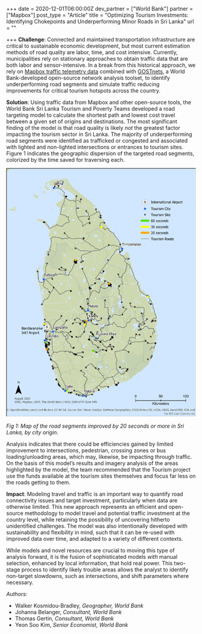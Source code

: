 +++
date = 2020-12-01T06:00:00Z
dev_partner = ["World Bank"]
partner = ["Mapbox"]
post_type = "Article"
title = "Optimizing Tourism Investments: Identifying Chokepoints and Underperforming Minor Roads in Sri Lanka"
url = ""

+++
**Challenge**: Connected and maintained transportation infrastructure are critical to sustainable economic development, but most current estimation methods of road quality are labor, time, and cost intensive. Currently, municipalities rely on stationary approaches to obtain traffic data that are both labor and sensor-intensive. In a break from this historical approach, we rely on [Mapbox traffic telemetry data](https://www.mapbox.com/traffic-data) combined with [GOSTnets](https://github.com/worldbank/GOSTnets), a World Bank-developed open-source network analysis toolset, to identify underperforming road segments and simulate traffic reducing improvements for critical tourism hotspots across the country.

**Solution**: Using traffic data from Mapbox and other open-source tools, the World Bank Sri Lanka Tourism and Poverty Teams developed a road targeting model to calculate the shortest path and lowest cost travel between a given set of origins and destinations. The most significant finding of the model is that road quality is likely _not_ the greatest factor impacting the tourism sector in Sri Lanka. The majority of underperforming road segments were identified as trafficked or congested and associated with lighted and non-lighted intersections or entrances to tourism sites. Figure 1 indicates the geographic dispersion of the targeted road segments, colorized by the time saved for traversing each.

![](/sri-lanka.png)

_Fig 1: Map of the road segments improved by 20 seconds or more in Sri Lanka, by city origin._

Analysis indicates that there could be efficiencies gained by limited improvement to intersections, pedestrian, crossing zones or bus loading/unloading areas, which may, likewise, be impacting through traffic. On the basis of this model’s results and imagery analysis of the areas highlighted by the model, the team recommended that the Tourism project use the funds available at the tourism sites themselves and focus far less on the roads getting to them.

**Impact**: Modeling travel and traffic is an important way to quantify road connectivity issues and target investment, particularly when data are otherwise limited. This new approach represents an efficient and open-source methodology to model travel and potential traffic investment at the country level, while retaining the possibility of uncovering hitherto unidentified challenges. The model was also intentionally developed with sustainability and flexibility in mind, such that it can be re-used with improved data over time, and adapted to a variety of different contexts.

While models and novel resources are crucial to moving this type of analysis forward, it is the fusion of sophisticated models _with_ manual selection, enhanced by local information, that hold real power. This two-stage process to identify likely trouble areas allows the analyst to identify non-target slowdowns, such as intersections, and shift parameters where necessary.

_Authors:_

* Walker Kosmidou-Bradley, _Geographer, World Bank_
* Johanna Belanger, _Consultant, World Bank_
* Thomas Gertin, _Consultant, World Bank_
* Yeon Soo Kim, _Senior Economist, World Bank_
